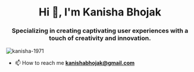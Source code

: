 <h1 align="center">Hi 👋, I'm Kanisha Bhojak</h1>
<h3 align="center">Specializing in creating captivating user experiences with a touch of creativity and innovation.</h3>

<p align="left"> <img src="https://komarev.com/ghpvc/?username=kanisha-1971&label=Profile%20views&color=0e75b6&style=flat" alt="kanisha-1971" /> </p>

- 📫 How to reach me **kanishabhojak@gmail.com**

